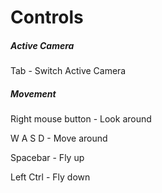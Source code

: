 # Controls
##### Active Camera
Tab - Switch Active Camera
##### Movement
Right mouse button - Look around 

W A S D - Move around

Spacebar - Fly up

Left Ctrl - Fly down
